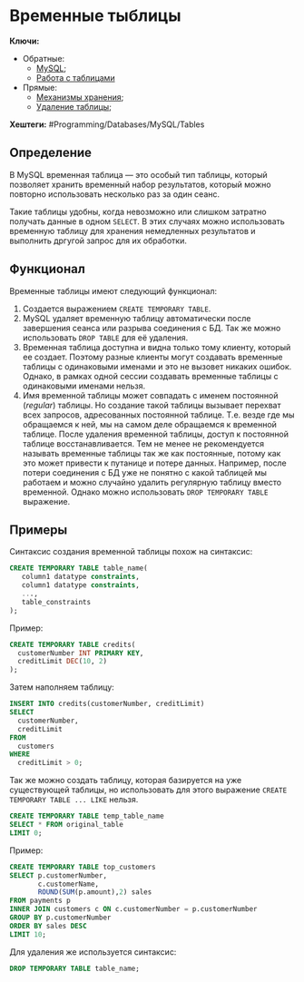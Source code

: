 
# Временные тыблицы

**Ключи:**
- Обратные:
	- [MySQL](MySQL);
	- [Работа с таблицами](mysql-table-management)
- Прямые:
	- [Механизмы хранения](mysql-storage-engine);
	- [Удаление таблицы](mysql-drop-table);

**Хештеги:** #Programming/Databases/MySQL/Tables

## Определение

В MySQL временная таблица — это особый тип таблицы, который позволяет хранить временный набор результатов, который можно повторно использовать несколько раз за один сеанс.

Такие таблицы удобны, когда невозможно или слишком затратно получать данные в одном `SELECT`. В этих случаях можно использовать временную таблицу для хранения немедленных результатов и выполнить дргугой запрос для их обработки.

## Функционал

Временные таблицы имеют следующий функционал:

1) Создается выражением `CREATE TEMPORARY TABLE`.
2) MySQL удаляет временную таблицу автоматически после завершения сеанса или разрыва соединения с БД. Так же можно использовать `DROP TABLE` для её удаления.
3) Временная таблица доступна и видна только тому клиенту, который ее создает. Поэтому разные клиенты могут создавать временные таблицы с одинаковыми именами и это не вызовет никаких ошибок. Однако, в рамках одной сессии создавать временные таблицы с одинаковыми именами нельзя.
4) Имя временной таблицы может совпадать с именем постоянной (*regular*) таблицы. Но создание такой таблицы вызывает перехват всех запросов, адресованных постоянной таблице. Т.е. везде где мы обращаемся к ней, мы на самом деле обращаемся к временной таблице. После удаления временной таблицы, доступ к постоянной таблице восстанавливается. Тем не менее не рекомендуется называть временные таблицы так же как постоянные, потому как это может привести к путанице и потере данных. Например, после потери соединения с БД уже не понятно с какой таблицей мы работаем и можно случайно удалить регулярную таблицу вместо временной. Однако можно использовать `DROP TEMPORARY TABLE` выражение.

## Примеры

Синтаксис создания временной таблицы похож на синтаксис:

```sql
CREATE TEMPORARY TABLE table_name(
   column1 datatype constraints,
   column1 datatype constraints,
   ...,
   table_constraints
);
```

Пример:

```sql
CREATE TEMPORARY TABLE credits(
  customerNumber INT PRIMARY KEY, 
  creditLimit DEC(10, 2)
);
```

Затем наполняем таблицу:

```sql
INSERT INTO credits(customerNumber, creditLimit)
SELECT 
  customerNumber, 
  creditLimit 
FROM 
  customers 
WHERE 
  creditLimit > 0;
```

Так же можно создать таблицу, которая базируется на уже существующей таблицы, но использовать для этого выражение `CREATE TEMPORARY TABLE ... LIKE` нельзя.

```sql
CREATE TEMPORARY TABLE temp_table_name
SELECT * FROM original_table
LIMIT 0;
```

Пример:

```sql
CREATE TEMPORARY TABLE top_customers
SELECT p.customerNumber, 
       c.customerName, 
       ROUND(SUM(p.amount),2) sales
FROM payments p
INNER JOIN customers c ON c.customerNumber = p.customerNumber
GROUP BY p.customerNumber
ORDER BY sales DESC
LIMIT 10;
```

Для удаления же используется синтаксис:

```sql
DROP TEMPORARY TABLE table_name;
```
